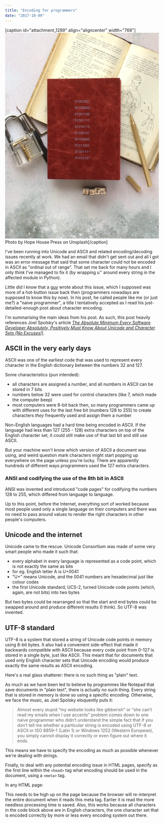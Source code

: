 ```yaml
---
title: "Encoding for programmers"
date: "2017-10-09"
---
```


\[caption id="attachment\_1289" align="aligncenter" width="768"\]![red book with 8 bit bytes carved on the cover](images/hope-house-press-390262-768x1024.jpg) Photo by Hope House Press on Unsplash\[/caption\]

I've been running into Unicode and ASCII and related encoding/decoding issues recently at work. We had an email that didn't get sent out and all I got was an error message that said that some character could not be encoded in ASCII as "ordinal out of range". That set me back for many hours and I only _think_ I've managed to fix it (by wrapping u'' around every string in the affected module in Python).

Little did I know that a [guy](https://www.joelonsoftware.com/) wrote about this issue, which I supposed was more of a hot-button issue back then (programmers nowadays are supposed to know this by now). In his post, he called people like me (or just me?) a "naive programmer", a title I tentatively accepted as I read his just-detailed-enough post about character encoding.

I'm summarising the main ideas from his post. As such, this post heavily references Joel Spolsky's article [_The Absolute Minimum Every Software Developer Absolutely, Positively Must Know About Unicode and Character Sets (No Excuses!)_](https://www.joelonsoftware.com/2003/10/08/the-absolute-minimum-every-software-developer-absolutely-positively-must-know-about-unicode-and-character-sets-no-excuses/).

## ASCII in the very early days

ASCII was one of the earliest code that was used to represent every character in the English dictionary between the numbers 32 and 127.

Some characteristics (pun intended):

- all characters are assigned a number, and all numbers in ASCII can be stored in 7 bits
- numbers below 32 were used for control characters (like 7, which made the computer beep)
- most computers were 8-bit back then, so many programmers came up with different uses for the last free bit (numbers 128 to 255) to create characters _they_ frequently used and assign them a number

Non-English languages had a hard time being encoded in ASCII. If the language had less than 127 (255 - 128) extra characters on top of the English character set, it could still make use of that last bit and still use ASCII.

But your machine won't know which version of ASCII a document was using, and weird question mark characters might start popping up everywhere on the page unless you're lucky. There are apparently hundreds of different ways programmers used the 127 extra characters.

### ANSI and codifying the use of the 8th bit in ASCII

ANSI was invented and introduced "code pages" for codifying the numbers 128 to 255, which differed from language to language.

Up to this point, before the Internet, everything sort of worked because most people used only a single language on their computers and there was no need to pass around values to render the right characters in other people's computers.

## Unicode and the internet

Unicode came to the rescue. Unicode Consortium was made of some very smart people who made it such that:

- every alphabet in every language is represented as a code point, which is not exactly the same as bits
- for eg. English letter A is U+0041
- "U+" means Unicode, and the 0041 numbers are hexadecimal just like colour codes
- the first Unicode standard, UCS-2, turned Unicode code points (which, again, are not bits) into two bytes

But two bytes could be rearranged so that the start and end bytes could be swapped around and produce different results (I think). So UTF-8 was invented.

## UTF-8 standard

UTF-8 is a system that stored a string of Unicode code points in memory using 8-bit bytes. It also had a convenient side-effect that made it backwards compatible with ASCII because every code point from 0-127 is stored in a single byte, just like ASCII. This meant that for documents that used only English character sets that Unicode encoding would produce exactly the same results as ASCII encoding.

Here's a real glass shatterer: there is no such thing as "plain" text.

As much as we have been led to believe by programmes like Notepad that save documents in "plain text", there is actually no such thing. Every string that is stored in memory is done so using a specific encoding. Otherwise, we face the music, as Joel Spolsky eloquently puts it:

> Almost every stupid “my website looks like gibberish” or “she can’t read my emails when I use accents” problem comes down to one naive programmer who didn’t understand the simple fact that if you don’t tell me whether a particular string is encoded using UTF-8 or ASCII or ISO 8859-1 (Latin 1) or Windows 1252 (Western European), you simply cannot display it correctly or even figure out where it ends.

This means we have to specify the encoding as much as possible whenever we're dealing with strings.

Finally, to deal with any potential encoding issue in HTML pages, specify as the first line within the `<head>` tag what encoding should be used in the document, using a `<meta>` tag.

In any HTML page:

This needs to be high up on the page because the browser will re-interpret the entire document when it reads this meta tag. Earlier it is read the more needless processing time is saved. Also, this works because all characters in the code block above are in English characters, the one character set that is encoded correctly by more or less every encoding system out there.
